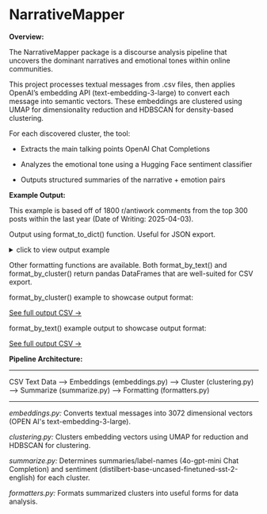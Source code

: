 # NarrativeMapper

**Overview:**

The NarrativeMapper package is a discourse analysis pipeline that uncovers the dominant narratives and emotional tones within online communities.

This project processes textual messages from .csv files, then applies OpenAI’s embedding API (text-embedding-3-large) to convert each message into semantic vectors. These embeddings are clustered using UMAP for dimensionality reduction and HDBSCAN for density-based clustering.

For each discovered cluster, the tool:

- Extracts the main talking points OpenAI Chat Completions

- Analyzes the emotional tone using a Hugging Face sentiment classifier

- Outputs structured summaries of the narrative + emotion pairs

**Example Output:**

This example is based off of 1800 r/antiwork comments from the top 300 posts within the last year (Date of Writing: 2025-04-03). 

Output using format_to_dict() function. Useful for JSON export.

<details>
<summary>click to view output example</summary>

```python
{
    'online_group_name': 'r/antiwork',
    'clusters': [
        {
            'label': 'The core theme of this cluster revolves around frustrations and criticisms of modern job application processes, including exploitative practices, ineffective interviews, and the use of AI and personality tests that often discriminate against neurodiverse individuals.',
            'tone': 'NEGATIVE',
            'comment_count': 74
        },
        {
            'label': 'The core themes of this cluster revolve around the challenges of low wages in the fast food and service industries, the rising cost of living, and the perceived disconnect between corporate profits and employee compensation.',
            'tone': 'NEGATIVE',
            'comment_count': 109
        },
        {
            'label': 'The core theme of this cluster revolves around employee dissatisfaction with workplace policies, management practices, and the struggle for work-life balance, often highlighting issues of wage theft, lack of respect for personal time, and the negative impact of corporate culture on mental health.',
            'tone': 'NEGATIVE',
            'comment_count': 500
        },
        {
            'label': "The core theme of this cluster revolves around the dissatisfaction with traditional work schedules, advocating for shorter workweeks and better work-life balance, while highlighting the negative impact of long hours and inadequate parental leave on individuals' well-being.",
            'tone': 'NEGATIVE',
            'comment_count': 83
        },
        {
            'label': "The core theme of this cluster revolves around workers' struggles for fair wages, unionization, and collective action against corporate exploitation, particularly in the context of Boeing.",
            'tone': 'NEGATIVE',
            'comment_count': 56
        },
        {
            'label': 'The comments primarily express strong criticism of Elon Musk and the corporate culture surrounding wealth accumulation, highlighting issues of exploitation, inequality, and the disconnect between CEOs and their employees.',
            'tone': 'NEGATIVE',
            'comment_count': 50
        },
        {
            'label': 'The core theme of this cluster revolves around the critique of wealth inequality and capitalism, highlighting the exploitation of workers, the concentration of wealth among the elite, and the systemic issues that perpetuate economic disparity and social injustice.',
            'tone': 'NEGATIVE',
            'comment_count': 157
        },
        {
            'label': 'The comments reflect widespread frustration and despair among younger generations regarding financial instability, lack of affordable housing, inadequate retirement planning, and the perception of being exploited in the workforce, often contrasting their struggles with the experiences of older generations.',
            'tone': 'NEGATIVE',
            'comment_count': 92
        }
    ]
}

```

</details>

Other formatting functions are available. Both format_by_text() and format_by_cluster() return pandas DataFrames that are well-suited for CSV export.

format_by_cluster() example to showcase output format:

[See full output CSV →](./example_outputs/test_2.csv)

format_by_text() example output to showcase output format:

[See full output CSV →](./example_outputs/test_1.csv)

**Pipeline Architecture:**

----------------------------------------------------------------------------------------------------------------------------

CSV Text Data --> Embeddings (embeddings.py) --> Cluster (clustering.py) --> Summarize (summarize.py)  --> Formatting (formatters.py)

----------------------------------------------------------------------------------------------------------------------------

*embeddings.py:*
Converts textual messages into 3072 dimensional vectors (OPEN AI's text-embedding-3-large).

*clustering.py:*
Clusters embedding vectors using UMAP for reduction and HDBSCAN for clustering.

*summarize.py:*
Determines summaries/label-names (4o-gpt-mini Chat Completion) and sentiment (distilbert-base-uncased-finetuned-sst-2-english) for each cluster. 

*formatters.py:*
Formats summarized clusters into useful forms for data analysis.